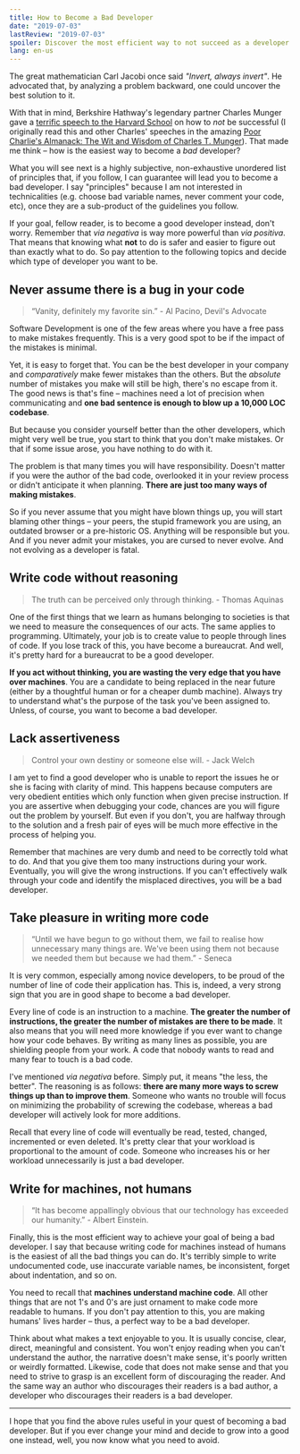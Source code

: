 ```yaml
---
title: How to Become a Bad Developer
date: "2019-07-03"
lastReview: "2019-07-03"
spoiler: Discover the most efficient way to not succeed as a developer.
lang: en-us
---
```


The great mathematician Carl Jacobi once said *"Invert, always invert"*. He advocated that, by analyzing a problem backward, one could uncover the best solution to it.

With that in mind, Berkshire Hathway's legendary partner Charles Munger gave a [terrific speech to the Harvard School](http://jameslau88.com/charlie_munger_on_invert_always_invert.htm) on how to *not* be successful (I originally read this and other Charles' speeches in the amazing [Poor Charlie's Almanack: The Wit and Wisdom of Charles T. Munger](https://www.amazon.com/gp/product/1578645018/ref=as_li_tl?ie=UTF8&tag=rafaelquintan-20&camp=1789&creative=9325&linkCode=as2&creativeASIN=1578645018&linkId=e16372c9ef26ae70461b9916a8a7b3de)). That made me think – how is the easiest way to become a *bad* developer?

What you will see next is a highly subjective, non-exhaustive unordered list of principles that, if you follow, I can guarantee will lead you to become a bad developer. I say "principles" because I am not interested in technicalities (e.g. choose bad variable names, never comment your code, etc), once they are a sub-product of the guidelines you follow.

If your goal, fellow reader, is to become a good developer instead, don't worry. Remember that *via negativa* is way more powerful than *via positiva*. That means that knowing what **not** to do is safer and easier to figure out than exactly what to do. So pay attention to the following topics and decide which type of developer you want to be.

## Never assume there is a bug in your code
> “Vanity, definitely my favorite sin.” - Al Pacino, Devil's Advocate

Software Development is one of the few areas where you have a free pass to make mistakes frequently. This is a very good spot to be if the impact of the mistakes is minimal.

Yet, it is easy to forget that. You can be the best developer in your company and *comparatively* make fewer mistakes than the others. But the *absolute* number of mistakes you make will still be high, there's no escape from it. The good news is that's fine – machines need a lot of precision when communicating and **one bad sentence is enough to blow up a 10,000 LOC codebase**.

But because you consider yourself better than the other developers, which might very well be true, you start to think that you don't make mistakes. Or that if some issue arose, you have nothing to do with it.

The problem is that many times you will have responsibility. Doesn't matter if you were the author of the bad code, overlooked it in your review process or didn't anticipate it when planning. **There are just too many ways of making mistakes**.

So if you never assume that you might have blown things up, you will start blaming other things – your peers, the stupid framework you are using, an outdated browser or a pre-historic OS. Anything will be responsible but you. And if you never admit your mistakes, you are cursed to never evolve. And not evolving as a developer is fatal.

## Write code without reasoning
> The truth can be perceived only through thinking. - Thomas Aquinas

One of the first things that we learn as humans belonging to societies is that we need to measure the consequences of our acts. The same applies to programming. Ultimately, your job is to create value to people through lines of code. If you lose track of this, you have become a bureaucrat. And well, it's pretty hard for a bureaucrat to be a good developer.

**If you act without thinking, you are wasting the very edge that you have over machines**. You are a candidate to being replaced in the near future (either by a thoughtful human or for a cheaper dumb machine). Always try to understand what's the purpose of the task you've been assigned to. Unless, of course, you want to become a bad developer.

## Lack assertiveness
> Control your own destiny or someone else will. - Jack Welch

I am yet to find a good developer who is unable to report the issues he or she is facing with clarity of mind.  This happens because computers are very obedient entities which only function when given precise instruction. If you are assertive when debugging your code, chances are you will figure out the problem by yourself. But even if you don't, you are halfway through to the solution and a fresh pair of eyes will be much more effective in the process of helping you.

Remember that machines are very dumb and need to be correctly told what to do. And that you give them too many instructions during your work. Eventually, you will give the wrong instructions. If you can't effectively walk through your code and identify the misplaced directives, you will be a bad developer.

## Take pleasure in writing more code
> “Until we have begun to go without them, we fail to realise how unnecessary many things are. We've been using them not because we needed them but because we had them.” -  Seneca

It is very common, especially among novice developers, to be proud of the number of line of code their application has. This is, indeed, a very strong sign that you are in good shape to become a bad developer.

Every line of code is an instruction to a machine. **The greater the number of instructions, the greater the number of mistakes are there to be made**. It also means that you will need more knowledge if you ever want to change how your code behaves. By writing as many lines as possible, you are shielding people from your work. A code that nobody wants to read and many fear to touch is a bad code.

I've mentioned *via negativa* before. Simply put, it means "the less, the better". The reasoning is as follows: **there are many more ways to screw things up than to improve them**. Someone who wants no trouble will focus on minimizing the probability of screwing the codebase, whereas a bad developer will actively look for more additions.

Recall that every line of code will eventually be read, tested, changed, incremented or even deleted. It's pretty clear that your workload is proportional to the amount of code. Someone who increases his or her workload unnecessarily is just a bad developer.

## Write for machines, not humans
> “It has become appallingly obvious that our technology has exceeded our humanity.” - Albert Einstein.

Finally, this is the most efficient way to achieve your goal of being a bad developer. I say that because writing code for machines instead of humans is the easiest of all the bad things you can do. It's terribly simple to write undocumented code, use inaccurate variable names, be inconsistent, forget about indentation, and so on.

You need to recall that **machines understand machine code**. All other things that are not 1's and 0's are just ornament to make code more readable to humans. If you don't pay attention to this, you are making humans' lives harder – thus, a perfect way to be a bad developer.

Think about what makes a text enjoyable to you. It is usually concise, clear, direct, meaningful and consistent. You won't enjoy reading when you can't understand the author, the narrative doesn't make sense, it's poorly written or weirdly formatted. Likewise, code that does not make sense and that you need to strive to grasp is an excellent form of discouraging the reader. And the same way an author who discourages their readers is a bad author, a developer who discourages their readers is a bad developer.

---

I hope that you find the above rules useful in your quest of becoming a bad developer. But if you ever change your mind and decide to grow into a good one instead, well, you now know what you need to avoid.